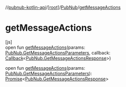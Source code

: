 //[pubnub-kotlin-api](../../../index.md)/[[root]](../index.md)/[PubNub](index.md)/[getMessageActions](get-message-actions.md)

# getMessageActions

[js]\
open fun [getMessageActions](get-message-actions.md)(params: [PubNub.GetMessageActionsParameters](-get-message-actions-parameters/index.md), callback: [Callback](../-callback/index.md)&lt;[PubNub.GetMessageActionsResponse](-get-message-actions-response/index.md)&gt;)

open fun [getMessageActions](get-message-actions.md)(params: [PubNub.GetMessageActionsParameters](-get-message-actions-parameters/index.md)): [Promise](https://kotlinlang.org/api/latest/jvm/stdlib/kotlin.js/-promise/index.html)&lt;[PubNub.GetMessageActionsResponse](-get-message-actions-response/index.md)&gt;
